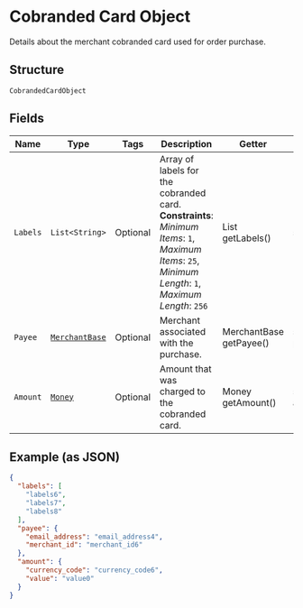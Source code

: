 
# Cobranded Card Object

Details about the merchant cobranded card used for order purchase.

## Structure

`CobrandedCardObject`

## Fields

| Name | Type | Tags | Description | Getter | Setter |
|  --- | --- | --- | --- | --- | --- |
| `Labels` | `List<String>` | Optional | Array of labels for the cobranded card.<br>**Constraints**: *Minimum Items*: `1`, *Maximum Items*: `25`, *Minimum Length*: `1`, *Maximum Length*: `256` | List<String> getLabels() | setLabels(List<String> labels) |
| `Payee` | [`MerchantBase`](../../doc/models/merchant-base.md) | Optional | Merchant associated with the purchase. | MerchantBase getPayee() | setPayee(MerchantBase payee) |
| `Amount` | [`Money`](../../doc/models/money.md) | Optional | Amount that was charged to the cobranded card. | Money getAmount() | setAmount(Money amount) |

## Example (as JSON)

```json
{
  "labels": [
    "labels6",
    "labels7",
    "labels8"
  ],
  "payee": {
    "email_address": "email_address4",
    "merchant_id": "merchant_id6"
  },
  "amount": {
    "currency_code": "currency_code6",
    "value": "value0"
  }
}
```


